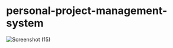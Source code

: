 # personal-project-management-system
![Screenshot (15)](https://github.com/vikashkumar01/personal-project-management-system/assets/80449715/e267bafa-82d5-402b-b60f-cfdd3df74667)
